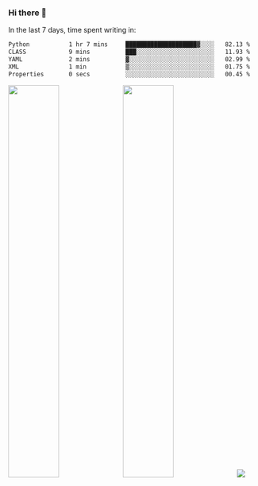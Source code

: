 ### Hi there 👋

In the last 7 days, time spent writing in:

<!--START_SECTION:waka-->

```txt
Python           1 hr 7 mins     ████████████████████▓░░░░   82.13 %
CLASS            9 mins          ███░░░░░░░░░░░░░░░░░░░░░░   11.93 %
YAML             2 mins          ▓░░░░░░░░░░░░░░░░░░░░░░░░   02.99 %
XML              1 min           ▒░░░░░░░░░░░░░░░░░░░░░░░░   01.75 %
Properties       0 secs          ░░░░░░░░░░░░░░░░░░░░░░░░░   00.45 %
```

<!--END_SECTION:waka-->

<img src="https://wakatime.com/share/@jimtje/5d0c92de-08f8-4a72-8f2f-6a9693d1e318.svg" width=45% height=45%> <img src="https://wakatime.com/share/@jimtje/501498ae-bda5-4da7-a89d-b40bcdd5556d.svg" width=45% height=45%>
![](https://hit.yhype.me/github/profile?user_id=43537315)
